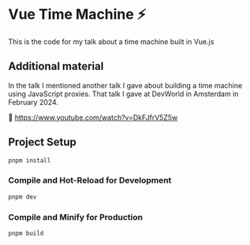 # Vue Time Machine ⚡️

This is the code for my talk about a time machine built in Vue.js

## Additional material

In the talk I mentioned another talk I gave about building a time machine using JavaScript proxies.
That talk I gave at DevWorld in Amsterdam in February 2024.

🔗 https://www.youtube.com/watch?v=DkFJfrV5Z5w

## Project Setup

```sh
pnpm install
```

### Compile and Hot-Reload for Development

```sh
pnpm dev
```

### Compile and Minify for Production

```sh
pnpm build
```

